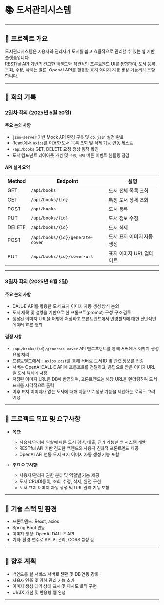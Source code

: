 # 📚 도서관리시스템

---

## 📘 프로젝트 개요

도서관리시스템은 사용자와 관리자가 도서를 쉽고 효율적으로 관리할 수 있는 웹 기반 플랫폼입니다.  
RESTful API 기반의 견고한 백엔드와 직관적인 프론트엔드 UI를 통합하여, 도서 등록, 조회, 수정, 삭제는 물론, OpenAI API를 활용한 표지 이미지 자동 생성 기능까지 포함합니다.

---

## 📅 회의 기록

### 2일차 회의 (2025년 5월 30일)

#### 주요 논의 사항

- `json-server` 기반 Mock API 환경 구축 및 `db.json` 설정 완료  
- React에서 `axios`를 이용한 도서 목록 조회 및 삭제 기능 연동 테스트  
- `/api/books` GET, DELETE 요청 정상 동작 확인  
- 도서 컴포넌트 레이아웃 개선 및 `수정`, `삭제` 버튼 이벤트 핸들링 점검  

#### API 설계 요약

| Method | Endpoint                          | 설명                      |
| ------ | -------------------------------- | ------------------------- |
| GET    | `/api/books`                     | 도서 전체 목록 조회        |
| GET    | `/api/books/{id}`                | 특정 도서 상세 조회        |
| POST   | `/api/books`                    | 도서 등록                 |
| PUT    | `/api/books/{id}`                | 도서 정보 수정             |
| DELETE | `/api/books/{id}`                | 도서 삭제                 |
| POST   | `/api/books/{id}/generate-cover` | 도서 표지 이미지 자동 생성 |
| PUT    | `/api/books/{id}/cover-url`     | 표지 이미지 URL 업데이트    |

---

### 3일차 회의 (2025년 6월 2일)

#### 주요 논의 사항

- DALL·E API를 활용한 도서 표지 이미지 자동 생성 방식 논의  
- 도서 제목 및 설명을 기반으로 한 프롬프트(prompt) 구성 구조 검토  
- 생성된 이미지 URL을 어떻게 저장하고 프론트엔드에서 반영할지에 대한 전반적인 데이터 흐름 정의  

#### 결정 사항

- `/api/books/{id}/generate-cover` API 엔드포인트를 통해 서버에서 이미지 생성 요청 처리  
- 프론트엔드에서는 `axios.post`를 통해 서버로 도서 ID 및 관련 정보를 전송  
- 서버는 OpenAI DALL·E API에 프롬프트를 전달하고, 응답으로 받은 이미지 URL을 도서 객체에 저장  
- 저장된 이미지 URL은 DB에 반영되며, 프론트엔드는 해당 URL을 렌더링하여 도서 표지를 시각적으로 출력  
- 이후 표지 이미지가 없는 도서에 대해 자동으로 생성 기능을 제안하는 로직도 고려 예정

---

## 🎯 프로젝트 목표 및 요구사항

- **목표:**  
  - 사용자/관리자 역할에 따른 도서 검색, 대출, 관리 가능한 웹 시스템 개발  
  - RESTful API 기반 견고한 백엔드와 사용자 친화적 프론트엔드 제공  
  - OpenAI API 연동 도서 표지 이미지 자동 생성 기능 포함

- **주요 요구사항:**  
  - 사용자/관리자 권한 분리 및 역할별 기능 제공  
  - 도서 CRUD(등록, 조회, 수정, 삭제) 완전 구현  
  - 도서 표지 이미지 자동 생성 및 URL 관리 기능 포함

---

## 📂 기술 스택 및 환경

- 프론트엔드: React, axios  
- Spring Boot 연동
- 이미지 생성: OpenAI DALL·E API  
- 기타: 환경 변수로 API 키 관리, CORS 설정 등


--- 

## 📌 향후 계획

- 백엔드를 실 서비스 서버로 전환 및 DB 연동 강화  
- 사용자 인증 및 권한 관리 기능 추가  
- 이미지 생성 대기 상태 표시 및 재시도 로직 구현  
- UI/UX 개선 및 반응형 웹 완성

---

